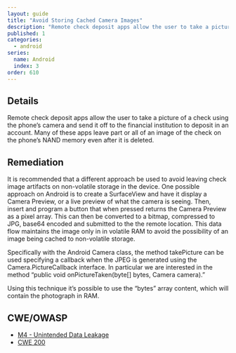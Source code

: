 ```yaml
---
layout: guide
title: "Avoid Storing Cached Camera Images"
description: "Remote check deposit apps allow the user to take a picture of a check using the phone’s camera and send it off to the financial institution to deposit in an account."
published: 1
categories:
  - android
series:
  name: Android
  index: 3
order: 610
--- 
```


## Details 

Remote check deposit apps allow the user to take a picture of a check using the phone’s camera and send it off to the financial institution to deposit in an account.  Many of these apps leave part  or all of an image of the check on the phone’s NAND memory even after it is deleted.

## Remediation

It is recommended that a different approach be used to avoid leaving check image artifacts on non-volatile storage in the device. One possible approach on Android is to create a SurfaceView and have it display a Camera Preview, or a live preview of what the camera is seeing.  Then, insert and program a button that when pressed returns the Camera Preview as a pixel array. This can then be converted to a bitmap, compressed to JPG, base64 encoded and submitted to the the remote location. This data flow maintains the image only in in volatile RAM to avoid the possibility of an image being cached to non-volatile storage.

Specifically with the Android Camera class, the method takePicture can be used specifying a callback when the JPEG is generated using the Camera.PictureCallback interface. In particular we are interested in the method “public void onPictureTaken(byte[] bytes, Camera camera).”

Using this technique it’s possible to use the “bytes” array content, which will contain the photograph in RAM.
 
## CWE/OWASP

 * [M4 - Unintended Data Leakage](https://www.owasp.org/index.php/Mobile_Top_10_2014-M4)
 * [CWE 200](http://cwe.mitre.org/data/definitions/200.html)